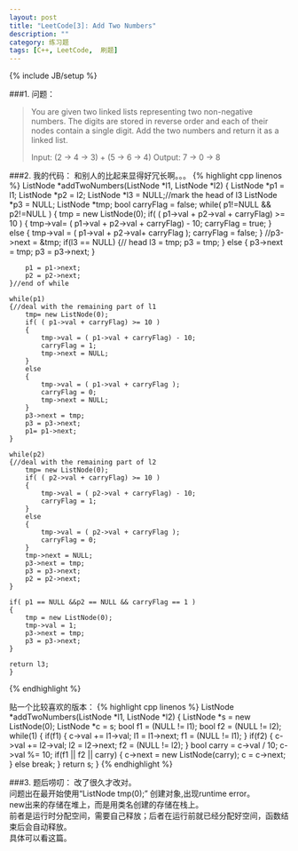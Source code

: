 ```yaml
---
layout: post
title: "LeetCode[3]: Add Two Numbers"
description: ""
category: 练习题
tags: [C++, LeetCode,  刷题]
---
```

{% include JB/setup %}

###1. 问题：
<blockquote>
You are given two linked lists representing two non-negative numbers. The digits are stored in reverse order and each of their nodes contain a single digit. Add the two numbers and return it as a linked list.<br>

Input: (2 -> 4 -> 3) + (5 -> 6 -> 4)
Output: 7 -> 0 -> 8
</blockquote>
###2. 我的代码：
和别人的比起来显得好冗长啊。。。
{% highlight cpp linenos %}
ListNode *addTwoNumbers(ListNode *l1, ListNode *l2) {
	ListNode *p1 = l1;
	ListNode *p2 = l2;
	ListNode *l3 = NULL;//mark the head of l3
	ListNode *p3 = NULL;
	ListNode *tmp;
	bool carryFlag = false;
	while( p1!=NULL && p2!=NULL )
	{
		tmp = new ListNode(0);
		if( ( p1->val + p2->val + carryFlag) >= 10 )
		{
			tmp->val= ( p1->val + p2->val + carryFlag) - 10;
			carryFlag = true;
		}
		else
		{
			tmp->val = ( p1->val + p2->val+ carryFlag ); 
			carryFlag = false;
		}
		//p3->next = &tmp;
		if(l3 == NULL)
		{// head
			l3 = tmp;
			p3 = tmp;
		}
		else
		{	p3->next = tmp;
			p3 = p3->next;
		}
		
		p1 = p1->next;
		p2 = p2->next;
	}//end of while

	while(p1)
	{//deal with the remaining part of l1
		tmp= new ListNode(0);
		if( ( p1->val + carryFlag) >= 10 )
		{
			tmp->val = ( p1->val + carryFlag) - 10; 
			carryFlag = 1;
			tmp->next = NULL;
		}
		else 
		{
			tmp->val = ( p1->val + carryFlag ); 
			carryFlag = 0;
			tmp->next = NULL;
		}
		p3->next = tmp;
		p3 = p3->next;
		p1= p1->next;
	}

	while(p2)
	{//deal with the remaining part of l2
		tmp= new ListNode(0);
		if( ( p2->val + carryFlag) >= 10 )
		{
			tmp->val = ( p2->val + carryFlag) - 10; 
			carryFlag = 1;
		}
		else 
		{
			tmp->val = ( p2->val + carryFlag ); 
			carryFlag = 0;
		}
		tmp->next = NULL;
		p3->next = tmp;
		p3 = p3->next;
		p2 = p2->next;
	}

	if( p1 == NULL &&p2 == NULL && carryFlag == 1 )
	{
		tmp = new ListNode(0);
		tmp->val = 1;
		p3->next = tmp;
		p3 = p3->next;
	}

	return l3;
    }
{% endhighlight %}

贴一个比较喜欢的版本：
{% highlight cpp linenos %}
ListNode *addTwoNumbers(ListNode *l1, ListNode *l2) {
	ListNode *s = new ListNode(0);
	ListNode *c = s;
	bool f1 = (NULL != l1);
	bool f2 = (NULL != l2);
	while(1) {
		if(f1) {
			c->val += l1->val;
			l1 = l1->next;
			f1 = (NULL != l1);
		}
		if(f2) {
			c->val += l2->val;
			l2 = l2->next;
			f2 = (NULL != l2);
		}
		bool carry = c->val / 10;
		c->val %= 10;
		if(f1 || f2 || carry) {
			c->next = new ListNode(carry);
			c = c->next;
		} else
			break;
	}
	return s;
}
{% endhighlight %}
	
###3. 题后唠叨：
改了很久才改对。<br>
问题出在最开始使用“ListNode tmp(0);” 创建对象,出现runtime error。<br>
new出来的存储在堆上，而是用类名创建的存储在栈上。<br>
前者是运行时分配空间，需要自己释放；后者在运行前就已经分配好空间，函数结束后会自动释放。<br>
具体可以看这篇。<br>
